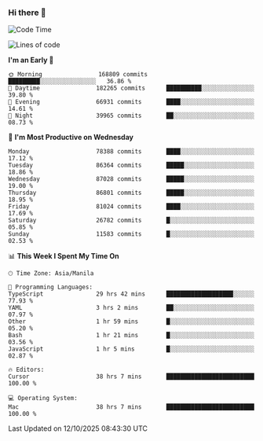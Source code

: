### Hi there 👋

<!--START_SECTION:waka-->
![Code Time](http://img.shields.io/badge/Code%20Time-6%2C381%20hrs%2032%20mins-blue)

![Lines of code](https://img.shields.io/badge/From%20Hello%20World%20I%27ve%20Written-149.4%20million%20lines%20of%20code-blue)

**I'm an Early 🐤** 

```text
🌞 Morning                168809 commits      █████████░░░░░░░░░░░░░░░░   36.86 % 
🌆 Daytime                182265 commits      ██████████░░░░░░░░░░░░░░░   39.80 % 
🌃 Evening                66931 commits       ████░░░░░░░░░░░░░░░░░░░░░   14.61 % 
🌙 Night                  39965 commits       ██░░░░░░░░░░░░░░░░░░░░░░░   08.73 % 
```
📅 **I'm Most Productive on Wednesday** 

```text
Monday                   78388 commits       ████░░░░░░░░░░░░░░░░░░░░░   17.12 % 
Tuesday                  86364 commits       █████░░░░░░░░░░░░░░░░░░░░   18.86 % 
Wednesday                87028 commits       █████░░░░░░░░░░░░░░░░░░░░   19.00 % 
Thursday                 86801 commits       █████░░░░░░░░░░░░░░░░░░░░   18.95 % 
Friday                   81024 commits       ████░░░░░░░░░░░░░░░░░░░░░   17.69 % 
Saturday                 26782 commits       █░░░░░░░░░░░░░░░░░░░░░░░░   05.85 % 
Sunday                   11583 commits       █░░░░░░░░░░░░░░░░░░░░░░░░   02.53 % 
```


📊 **This Week I Spent My Time On** 

```text
🕑︎ Time Zone: Asia/Manila

💬 Programming Languages: 
TypeScript               29 hrs 42 mins      ███████████████████░░░░░░   77.93 % 
YAML                     3 hrs 2 mins        ██░░░░░░░░░░░░░░░░░░░░░░░   07.97 % 
Other                    1 hr 59 mins        █░░░░░░░░░░░░░░░░░░░░░░░░   05.20 % 
Bash                     1 hr 21 mins        █░░░░░░░░░░░░░░░░░░░░░░░░   03.56 % 
JavaScript               1 hr 5 mins         █░░░░░░░░░░░░░░░░░░░░░░░░   02.87 % 

🔥 Editors: 
Cursor                   38 hrs 7 mins       █████████████████████████   100.00 % 

💻 Operating System: 
Mac                      38 hrs 7 mins       █████████████████████████   100.00 % 
```


 Last Updated on 12/10/2025 08:43:30 UTC
<!--END_SECTION:waka-->


<!--
**rad182/rad182** is a ✨ _special_ ✨ repository because its `README.md` (this file) appears on your GitHub profile.

Here are some ideas to get you started:

- 🔭 I’m currently working on ...
- 🌱 I’m currently learning ...
- 👯 I’m looking to collaborate on ...
- 🤔 I’m looking for help with ...
- 💬 Ask me about ...
- 📫 How to reach me: ...
- 😄 Pronouns: ...
- ⚡ Fun fact: ...
-->
